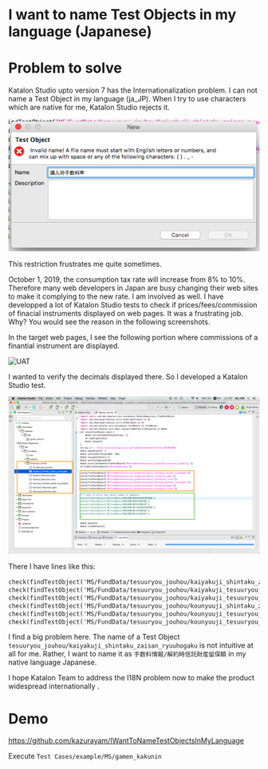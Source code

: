 I want to name Test Objects in my language (Japanese)
==========

# Problem to solve

Katalon Studio upto version 7 has the Internationalization problem.
I can not name a Test Object in my language (ja_JP).
When I try to use characters which are native for me, Katalon Studio rejects it.

![CannotNameItUsingJapaneseCharacters](docs/images/CannotNameItUsingJapaneseCharacters.png)

This restriction frustrates me quite sometimes.

October 1, 2019, the consumption tax rate will increase from 8% to 10%. Therefore many web developers in Japan are busy changing their web sites to make it complying to the new rate. I am involved as well. I have developped a lot of Katalon Studio tests to check if prices/fees/commission of finacial instruments displayed on web pages. It was a frustrating job. Why? You would see the reason in the following screenshots.

In the target web pages, I see the following portion where commissions of a finantial instrument are displayed.

![UAT](docs/images/UAT.png)

I wanted to verify the decimals displayed there. So I developed a Katalon Studio test.

![IWantToNameTestObjectsInMyLanguage](docs/images/IWantToNameTestObjectsInMyLanguage.png)

There I have lines like this:

```
check(findTestObject('MS/FundData/tesuuryou_jouhou/kaiyakuji_shintaku_zaisan_ryuuhogaku'))
check(findTestObject('MS/FundData/tesuuryou_jouhou/kaiyakuji_tesuuryou_gaku'))
check(findTestObject('MS/FundData/tesuuryou_jouhou/kaiyakuji_tesuuryou_ritsu'))
check(findTestObject('MS/FundData/tesuuryou_jouhou/kounyuuji_shintaku_zaisan_ryuuhogaku'))
check(findTestObject('MS/FundData/tesuuryou_jouhou/kounyuuji_tesuuryou_gaku'))
check(findTestObject('MS/FundData/tesuuryou_jouhou/kounyuuji_tesuuryou_ritsu'))
```

I find a big problem here. The name of a Test Object `tesuuryou_jouhou/kaiyakuji_shintaku_zaisan_ryuuhogaku` is not intuitive at all for me. Rather, I want to name it as `手数料情報/解約時信託財産留保額` in my native language Japanese.

I hope Katalon Team to address the I18N problem now to make the product widespread internationally .

# Demo

https://github.com/kazurayam/IWantToNameTestObjectsInMyLanguage

Execute `Test Cases/example/MS/gamen_kakunin`








